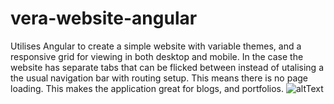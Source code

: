 # vera-website-angular
Utilises Angular to create a simple website with variable themes, and a responsive grid for viewing in both desktop and mobile. In the case the website has separate tabs that can be flicked between instead of utalising a the usual navigation bar with routing setup. This means there is no page loading. This makes the application great for blogs, and portfolios. 
![altText](https://github.com/bullej456/vera-website-angular/veraReadmeImages/veraMain.PNG)
